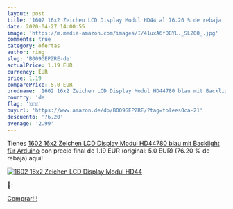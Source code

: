 ```yaml
---
layout: post
title: '1602 16x2 Zeichen LCD Display Modul HD44 al 76.20 % de rebaja'
date: 2020-04-27 14:00:55
image: 'https://m.media-amazon.com/images/I/41uxA6fDBYL._SL200_.jpg'
comments: true
category: ofertas
author: ring
slug: 'B009GEPZRE-de'
actualPrice: 1.19 EUR
currency: EUR
price: 1.19
comparePrice: 5.0 EUR
prodname: '1602 16x2 Zeichen LCD Display Modul HD44780 blau mit Backlight für Arduino'
country: 'de'
flag: '🇩🇪'
buyurl: 'https://www.amazon.de/dp/B009GEPZRE/?tag=tolees0ca-21'
descuento: '76.20'
average: '2.99'
---
```


Tienes [1602 16x2 Zeichen LCD Display Modul HD44780 blau mit Backlight für Arduino](https://www.amazon.de/dp/B009GEPZRE/?tag=tolees0ca-21) con precio final de  1.19 EUR (original: 5.0 EUR) (76.20 %  de rebaja) aqui!

[![1602 16x2 Zeichen LCD Display Modul HD44](https://m.media-amazon.com/images/I/41uxA6fDBYL._SL200_.jpg)](https://www.amazon.de/dp/B009GEPZRE/?tag=tolees0ca-21)

🔎:


[Comprar!!!](https://www.amazon.de/dp/B009GEPZRE/?tag=tolees0ca-21)
